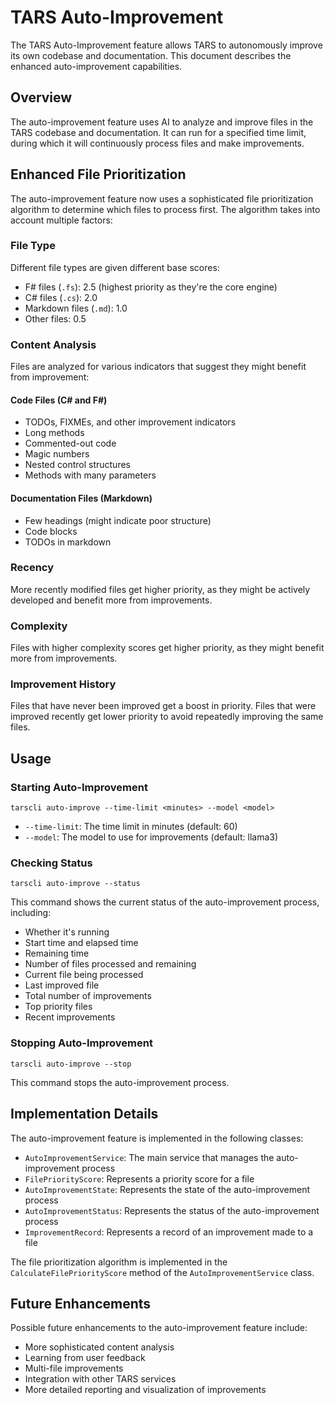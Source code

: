 # TARS Auto-Improvement

The TARS Auto-Improvement feature allows TARS to autonomously improve its own codebase and documentation. This document describes the enhanced auto-improvement capabilities.

## Overview

The auto-improvement feature uses AI to analyze and improve files in the TARS codebase and documentation. It can run for a specified time limit, during which it will continuously process files and make improvements.

## Enhanced File Prioritization

The auto-improvement feature now uses a sophisticated file prioritization algorithm to determine which files to process first. The algorithm takes into account multiple factors:

### File Type

Different file types are given different base scores:
- F# files (`.fs`): 2.5 (highest priority as they're the core engine)
- C# files (`.cs`): 2.0
- Markdown files (`.md`): 1.0
- Other files: 0.5

### Content Analysis

Files are analyzed for various indicators that suggest they might benefit from improvement:

#### Code Files (C# and F#)
- TODOs, FIXMEs, and other improvement indicators
- Long methods
- Commented-out code
- Magic numbers
- Nested control structures
- Methods with many parameters

#### Documentation Files (Markdown)
- Few headings (might indicate poor structure)
- Code blocks
- TODOs in markdown

### Recency

More recently modified files get higher priority, as they might be actively developed and benefit more from improvements.

### Complexity

Files with higher complexity scores get higher priority, as they might benefit more from improvements.

### Improvement History

Files that have never been improved get a boost in priority. Files that were improved recently get lower priority to avoid repeatedly improving the same files.

## Usage

### Starting Auto-Improvement

```
tarscli auto-improve --time-limit <minutes> --model <model>
```

- `--time-limit`: The time limit in minutes (default: 60)
- `--model`: The model to use for improvements (default: llama3)

### Checking Status

```
tarscli auto-improve --status
```

This command shows the current status of the auto-improvement process, including:
- Whether it's running
- Start time and elapsed time
- Remaining time
- Number of files processed and remaining
- Current file being processed
- Last improved file
- Total number of improvements
- Top priority files
- Recent improvements

### Stopping Auto-Improvement

```
tarscli auto-improve --stop
```

This command stops the auto-improvement process.

## Implementation Details

The auto-improvement feature is implemented in the following classes:

- `AutoImprovementService`: The main service that manages the auto-improvement process
- `FilePriorityScore`: Represents a priority score for a file
- `AutoImprovementState`: Represents the state of the auto-improvement process
- `AutoImprovementStatus`: Represents the status of the auto-improvement process
- `ImprovementRecord`: Represents a record of an improvement made to a file

The file prioritization algorithm is implemented in the `CalculateFilePriorityScore` method of the `AutoImprovementService` class.

## Future Enhancements

Possible future enhancements to the auto-improvement feature include:

- More sophisticated content analysis
- Learning from user feedback
- Multi-file improvements
- Integration with other TARS services
- More detailed reporting and visualization of improvements
